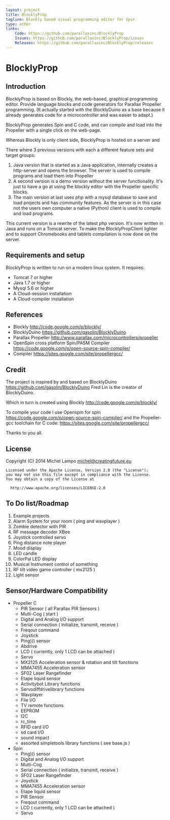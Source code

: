 ```yaml
---
layout: project
title: BlocklyProp
tagline: Blockly based visual programming editor for Spin
type: other
links:
    Code: https://github.com/parallaxinc/BlocklyProp
    Issues: https://github.com/parallaxinc/BlocklyProp/issues
    Releases: https://github.com/parallaxinc/BlocklyProp/releases
---
```

BlocklyProp
=======================

Introduction
-----------------

BlocklyProp is based on Blockly, the web-based, graphical programming editor. Provide language blocks and code generators for Parallax Propeller programming.
(It actually started with the BlocklyDuino as a base because it already generates code for a microcontroller and was easier to adapt.)

BlocklyProp generates Spin and C code, and can compile and load into the Propeller with a single click on the web-page.

Whereas Blockly is only client side, BlocklyProp is hosted on a server and

There where 3 previous versions with each a different feature sets and target groups:

1. Java version that is started as a Java application, internally creates a http-server and opens the browser. The server is used to compile programs and load them into Propeller
2. A second version is a demo version without the server functionality. It's just to have a go at using the blockly editor with the Propeller specific blocks.
3. The main version at last uses php with a mysql database to save and load projects and has community features. As the server is in this case not the users own computer a native (Python) client is used to compile and load programs.

This current version is a rewrite of the latest php version. It's now written in Java and runs on a Tomcat server.
To make the BlocklyPropClient lighter and to support Chromebooks and tablets compilation is now done on the server.

Requirements and setup
----------------------

BlocklyProp is written to run on a modern linux system.
It requires:

* Tomcat 7 or higher
* Java 1.7 or higher
* Mysql 5.6 or higher
* A Cloud-session installation
* A Cloud-compiler installation

References
----------

* Blockly http://code.google.com/p/blockly/
* BlocklyDuino https://github.com/gasolin/BlocklyDuino
* Parallax Propeller http://www.parallax.com/microcontrollers/propeller
* OpenSpin cross platform Spin/PASM Compiler https://code.google.com/p/open-source-spin-compiler/
* Compiler https://sites.google.com/site/propellergcc/

Credit
-----------------

The project is inspired by and based on BlocklyDuino https://github.com/gasolin/BlocklyDuino
Fred Lin is the creator of BlocklyDuino.

Which in turn is created using Blockly http://code.google.com/p/blockly/

To compile your code I use Openspin for spin https://code.google.com/p/open-source-spin-compiler/ and the Propeller-gcc toolchain for C code: https://sites.google.com/site/propellergcc/

Thanks to you all.

License
-----------------
Copyright (C) 2014 Michel Lampo michel@creatingfuture.eu

```
Licensed under the Apache License, Version 2.0 (the "License");
you may not use this file except in compliance with the License.
You may obtain a copy of the License at

  http://www.apache.org/licenses/LICENSE-2.0
```

To Do list/Roadmap
-----------------

1. Example projects
  1. Alarm System for your room ( ping and wavplayer )
  2. Zombie detector with PIR
  3. RF message decoder XBee
  4. Joystick controlled servo
  5. Ping distance note player
  6. Mood display
  7. LED candle
  8. ColorPal LED display
  9. Musical Instrument control of something
  10. RF tilt video game controller ( mx2125 )
  11. Light sensor

Sensor/Hardware Compatibility
-----------------
- Propeller C
  - PIR Sensor ( all Parallax PIR Sensors )
  - Mutli-Cog ( start )
  - Digital and Analog I/O support
  - Serial connection ( initialize, transmit, receive )
  - Freqout command
  - Joystick
  - Ping))) sensor
  - Abdrive
  - LCD ( currently, only 1 LCD can be attached )
  - Servo
  - MX2125 Acceleration sensor & rotation and tilt functions
  - MMA7455 Acceleration sensor
  - SF02 Laser Rangefinder
  - Etape liquid sensor
  - Activitybot Library functions
  - Servodiffdrivelibrary functions
  - Wavplayer
  - File I/O
  - TV remote functions
  - EEPROM
  - I2C
  - rc_time
  - RFID card I/O
  - sd card I/O
  - sound impact
  - assorted simpletools library functions ( see base.js )
- Spin
  - Ping))) sensor
  - Digital and Analog I/O support
  - Multi-Cog
  - Serial connection ( initialize, transmit, receive )
  - SF02 Laser Rangefinder
  - Joystick
  - MMA7455 Acceleration sensor
  - Etape liquid sensor
  - PIR Sensor
  - Freqout command
  - LCD ( currently, only 1 LCD can be attached )
  - Servo

